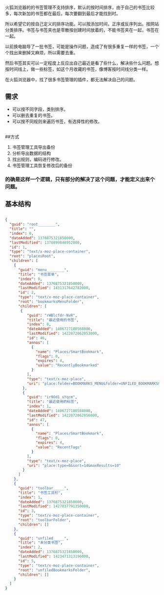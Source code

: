 
## 
火狐浏览器的的书签管理不支持排序，默认的按时间排序，由于自己的书签比较多，每次新加的书签都在最后，每次要翻到最后才能找到时。

所以希望它的按自己定义的排序功能。可以按添加时间，正序或反序列出。按网站分类排序。书签与书签夹也是零散按创建时间放着的，不能书签夹在一起，书签在一起。

以前换电脑导了一批书签，可能是操作问题，造成了有很多重复一样的书签，一个个找出来删掉又麻烦，所以需要去重。

然后书签其实可以一定程度上反应出自己最近是看了些什么，解决些什么问题。想按时间线上，做一些标签，如这个月收藏的书签，像博客按时间线分类一样。

在火狐浏览器中，找了很多书签管理的插件，都无法解决自己的问题。
##

## 需求


* 可以按不同字段，类别排序。
* 可以删去重复的书签。
* 可以按不同规则来遍历书签，有选择性的修改。
##

##方式
1. 书签管理工具导出备份
2. 分析导出数据的结构
3. 找出规则，编码进行修改。
4. 书签管理工具恢复修改后的备份

### 的确是这样一个逻辑，只有部分的解决了这个问题，才能定义出来个问题。
##
## 基本结构

``` json

{
  "guid": "root________",
  "title": "",
  "index": 0,
  "dateAdded": 1376875321850000,
  "lastModified": 1376899848952000,
  "id": 1,
  "type": "text/x-moz-place-container",
  "root": "placesRoot",
  "children": [
    {
      "guid": "menu________",
      "title": "书签菜单",
      "index": 0,
      "dateAdded": 1376875321850000,
      "lastModified": 1431317642782000,
      "id": 2,
      "type": "text/x-moz-place-container",
      "root": "bookmarksMenuFolder",
      "children": [
       {
          "guid": "rWBlcfdr-NvR",
          "title": "最近使用的书签",
          "index": 0,
          "dateAdded": 1406727180568000,
          "lastModified": 1422872062053000,
          "id": 46,
          "annos": [
            {
              "name": "Places/SmartBookmark",
              "flags": 0,
              "expires": 4,
              "value": "RecentlyBookmarked"
            }
          ],
          "type": "text/x-moz-place",
          "uri": "place:folder=BOOKMARKS_MENU&folder=UNFILED_BOOKMARKS&folder=TOOLBAR&queryType=1&sort=12&maxResults=10&excludeQueries=1"
        },
        {
          "guid": "ir9Od1_sYqcm",
          "title": "最近使用的标签",
          "index": 1,
          "dateAdded": 1406727180584000,
          "lastModified": 1422872062056000,
          "id": 47,
          "annos": [
            {
              "name": "Places/SmartBookmark",
              "flags": 0,
              "expires": 4,
              "value": "RecentTags"
            }
          ],
          "type": "text/x-moz-place",
          "uri": "place:type=6&sort=14&maxResults=10"
        }
      ]
    },
    {
      "guid": "toolbar_____",
      "title": "书签工具栏",
      "index": 1,
      "dateAdded": 1376875321850000,
      "lastModified": 1427037791350000,
      "id": 3,
      "type": "text/x-moz-place-container",
      "root": "toolbarFolder",
      "children": []
    },
    {
      "guid": "unfiled_____",
      "title": "未分类书签",
      "index": 2,
      "dateAdded": 1376875321850000,
      "lastModified": 1423471313196000,
      "id": 5,
      "type": "text/x-moz-place-container",
      "root": "unfiledBookmarksFolder",
      "children": []
    }
  ]
}

```